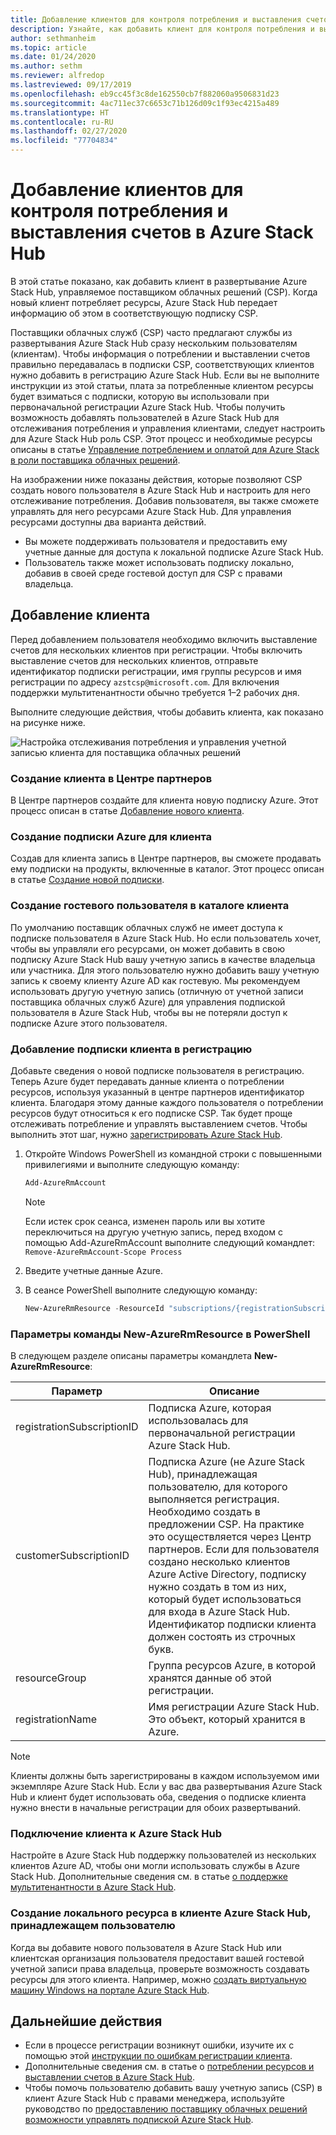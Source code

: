 ```yaml
---
title: Добавление клиентов для контроля потребления и выставления счетов в Azure Stack Hub
description: Узнайте, как добавить клиент для контроля потребления и выставления счетов в Azure Stack Hub.
author: sethmanheim
ms.topic: article
ms.date: 01/24/2020
ms.author: sethm
ms.reviewer: alfredop
ms.lastreviewed: 09/17/2019
ms.openlocfilehash: eb9cc45f3c8de162550cb7f882060a9506831d23
ms.sourcegitcommit: 4ac711ec37c6653c71b126d09c1f93ec4215a489
ms.translationtype: HT
ms.contentlocale: ru-RU
ms.lasthandoff: 02/27/2020
ms.locfileid: "77704834"
---
```

# <a name="add-tenant-for-usage-and-billing-to-azure-stack-hub"></a>Добавление клиентов для контроля потребления и выставления счетов в Azure Stack Hub

В этой статье показано, как добавить клиент в развертывание Azure Stack Hub, управляемое поставщиком облачных решений (CSP). Когда новый клиент потребляет ресурсы, Azure Stack Hub передает информацию об этом в соответствующую подписку CSP.

Поставщики облачных служб (CSP) часто предлагают службы из развертывания Azure Stack Hub сразу нескольким пользователям (клиентам). Чтобы информация о потреблении и выставлении счетов правильно передавалась в подписки CSP, соответствующих клиентов нужно добавить в регистрацию Azure Stack Hub. Если вы не выполните инструкции из этой статьи, плата за потребленные клиентом ресурсы будет взиматься с подписки, которую вы использовали при первоначальной регистрации Azure Stack Hub. Чтобы получить возможность добавлять пользователей в Azure Stack Hub для отслеживания потребления и управления клиентами, следует настроить для Azure Stack Hub роль CSP. Этот процесс и необходимые ресурсы описаны в статье [Управление потреблением и оплатой для Azure Stack в роли поставщика облачных решений](azure-stack-add-manage-billing-as-a-csp.md).

На изображении ниже показаны действия, которые позволяют CSP создать нового пользователя в Azure Stack Hub и настроить для него отслеживание потребления. Добавив пользователя, вы также сможете управлять для него ресурсами Azure Stack Hub. Для управления ресурсами доступны два варианта действий.

- Вы можете поддерживать пользователя и предоставить ему учетные данные для доступа к локальной подписке Azure Stack Hub.  
- Пользователь также может использовать подписку локально, добавив в своей среде гостевой доступ для CSP с правами владельца.

## <a name="add-an-end-customer"></a>Добавление клиента

Перед добавлением пользователя необходимо включить выставление счетов для нескольких клиентов при регистрации. Чтобы включить выставление счетов для нескольких клиентов, отправьте идентификатор подписки регистрации, имя группы ресурсов и имя регистрации по адресу `azstcsp@microsoft.com`. Для включения поддержки мультитенантности обычно требуется 1–2 рабочих дня.

Выполните следующие действия, чтобы добавить клиента, как показано на рисунке ниже.

![Настройка отслеживания потребления и управления учетной записью клиента для поставщика облачных решений](media/azure-stack-csp-enable-billing-usage-tracking/process-csp-enable-billing.png)

### <a name="create-a-new-customer-in-partner-center"></a>Создание клиента в Центре партнеров

В Центре партнеров создайте для клиента новую подписку Azure. Этот процесс описан в статье [Добавление нового клиента](/partner-center/add-a-new-customer).

### <a name="create-an-azure-subscription-for-the-end-customer"></a>Создание подписки Azure для клиента

Создав для клиента запись в Центре партнеров, вы сможете продавать ему подписки на продукты, включенные в каталог. Этот процесс описан в статье [Создание новой подписки](/partner-center/create-a-new-subscription).

### <a name="create-a-guest-user-in-the-end-customer-directory"></a>Создание гостевого пользователя в каталоге клиента

По умолчанию поставщик облачных служб не имеет доступа к подписке пользователя в Azure Stack Hub. Но если пользователь хочет, чтобы вы управляли его ресурсами, он может добавить в свою подписку Azure Stack Hub вашу учетную запись в качестве владельца или участника. Для этого пользователю нужно добавить вашу учетную запись к своему клиенту Azure AD как гостевую. Мы рекомендуем использовать другую учетную запись (отличную от учетной записи поставщика облачных служб Azure) для управления подпиской пользователя в Azure Stack Hub, чтобы вы не потеряли доступ к подписке Azure этого пользователя.

### <a name="update-the-registration-with-the-end-customer-subscription"></a>Добавление подписки клиента в регистрацию

Добавьте сведения о новой подписке пользователя в регистрацию. Теперь Azure будет передавать данные клиента о потреблении ресурсов, используя указанный в центре партнеров идентификатор клиента. Благодаря этому данные каждого пользователя о потреблении ресурсов будут относиться к его подписке CSP. Так будет проще отслеживать потребление и управлять выставлением счетов. Чтобы выполнить этот шаг, нужно [зарегистрировать Azure Stack Hub](azure-stack-registration.md).

1. Откройте Windows PowerShell из командной строки с повышенными привилегиями и выполните следующую команду:  

   ```powershell
   Add-AzureRmAccount
   ```

   >[!Note]
   > Если истек срок сеанса, изменен пароль или вы хотите переключиться на другую учетную запись, перед входом с помощью Add-AzureRmAccount выполните следующий командлет: `Remove-AzureRmAccount-Scope Process`

2. Введите учетные данные Azure.
3. В сеансе PowerShell выполните следующую команду:

   ```powershell
   New-AzureRmResource -ResourceId "subscriptions/{registrationSubscriptionId}/resourceGroups/{resourceGroup}/providers/Microsoft.AzureStack/registrations/{registrationName}/customerSubscriptions/{customerSubscriptionId}" -ApiVersion 2017-06-01
   ```

### <a name="new-azurermresource-powershell-parameters"></a>Параметры команды New-AzureRmResource в PowerShell

В следующем разделе описаны параметры командлета **New-AzureRmResource**:

| Параметр | Описание |
| --- | --- |
|registrationSubscriptionID | Подписка Azure, которая использовалась для первоначальной регистрации Azure Stack Hub.|
| customerSubscriptionID | Подписка Azure (не Azure Stack Hub), принадлежащая пользователю, для которого выполняется регистрация. Необходимо создать в предложении CSP. На практике это осуществляется через Центр партнеров. Если для пользователя создано несколько клиентов Azure Active Directory, подписку нужно создать в том из них, который будет использоваться для входа в Azure Stack Hub. Идентификатор подписки клиента должен состоять из строчных букв. |
| resourceGroup | Группа ресурсов Azure, в которой хранятся данные об этой регистрации. |
| registrationName | Имя регистрации Azure Stack Hub. Это объект, который хранится в Azure. 

> [!NOTE]  
> Клиенты должны быть зарегистрированы в каждом используемом ими экземпляре Azure Stack Hub. Если у вас два развертывания Azure Stack Hub и клиент будет использовать оба, сведения о подписке клиента нужно внести в начальные регистрации для обоих развертываний.

### <a name="onboard-tenant-to-azure-stack-hub"></a>Подключение клиента к Azure Stack Hub

Настройте в Azure Stack Hub поддержку пользователей из нескольких клиентов Azure AD, чтобы они могли использовать службы в Azure Stack Hub. Дополнительные сведения см. в статье [о поддержке мультитенантности в Azure Stack Hub](azure-stack-enable-multitenancy.md).

### <a name="create-a-local-resource-in-the-end-customer-tenant-in-azure-stack-hub"></a>Создание локального ресурса в клиенте Azure Stack Hub, принадлежащем пользователю

Когда вы добавите нового пользователя в Azure Stack Hub или клиентская организация пользователя предоставит вашей гостевой учетной записи права владельца, проверьте возможность создавать ресурсы для этого клиента. Например, можно [создать виртуальную машину Windows на портале Azure Stack Hub](../user/azure-stack-quick-windows-portal.md).

## <a name="next-steps"></a>Дальнейшие действия

- Если в процессе регистрации возникнут ошибки, изучите их с помощью этой [инструкции по ошибкам регистрации клиента](azure-stack-registration-errors.md).
- Дополнительные сведения см. в статье о [потреблении ресурсов и выставлении счетов в Azure Stack Hub](azure-stack-billing-and-chargeback.md).
- Чтобы помочь пользователю добавить вашу учетную запись (CSP) в клиент Azure Stack Hub с правами менеджера, используйте руководство по [предоставлению поставщику облачных решений возможности управлять подпиской Azure Stack Hub](../user/azure-stack-csp-enable-billing-usage-tracking.md).
